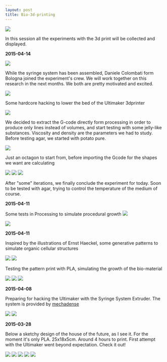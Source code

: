 ```yaml
---
layout: post
title: Bio-3d-printing
---
```

<img src="https://dl.dropboxusercontent.com/u/16334624/106.JPG">

In this session all the experiments with the 3d print will be collected and displayed.

<p><b>2015-04-14</b></p>

<img src="https://dl.dropboxusercontent.com/u/16334624/20150415_updates/2015-04-13-11.29.39.jpg">

While the syringe system has been assembled, Daniele Colombati form Bologna joined the experiment's crew.
We will work together on this research in the next months. We both are pretty motivated and excited.

<img src="https://dl.dropboxusercontent.com/u/16334624/20150415_updates/2015-04-13-12.59.59.jpg">

Some hardcore hacking to lower the bed of the Ultimaker 3dprinter

<img src="https://dl.dropboxusercontent.com/u/16334624/20150415_updates/2015-04-14-11.42.46.jpg">

We decided to extract the G-code directly form processing in order to produce only lines instead of volumes, and start testing with some jelly-like substances. 
Viscosity and density are the parameters we had to study. Before testing agar, we started with potato pure.

<img src="https://dl.dropboxusercontent.com/u/16334624/20150415_updates/2015-04-14-14.56.45.jpg">

Just an octagon to start from, before importing the Gcode for the shapes we want are calculating

<img src="https://dl.dropboxusercontent.com/u/16334624/20150415_updates/2015-04-14-17.12.14.jpg">


<img src="https://dl.dropboxusercontent.com/u/16334624/20150415_updates/2015-04-14-17.52.02.jpg">


<img src="https://dl.dropboxusercontent.com/u/16334624/20150415_updates/2015-04-14-17.53.07.jpg">


After "some" iterations, we finally conclude the experiment for today.
Soon to be tested with agar, trying to control the temperature of the medium of course.


<p><b>2015-04-11</b></p>

Some tests in Processing to simulate procedural growth
<img src="https://dl.dropboxusercontent.com/u/16334624/20150411_ProcessingScreenshots/frame_001740_.jpg">

<img src="https://dl.dropboxusercontent.com/u/16334624/20150411_ProcessingScreenshots/frame_000157-001528_.jpg">

<p><b>2015-04-11</b></p>

Inspired by the illustrations of Ernst Haeckel, some generative patterns to simulate organic cellular structures

<img src="http://www.recherche-online.net/wp-content/uploads/2014/05/Bild3b.jpg">


<img src="https://dl.dropboxusercontent.com/u/16334624/20150412_updates/Capture1.jpg">

Testing the pattern print with PLA, simulating the growth of the bio-material

<img src="https://dl.dropboxusercontent.com/u/16334624/20150412_updates/IMG_3626.JPG">
<img src="https://dl.dropboxusercontent.com/u/16334624/20150412_updates/IMG_3629.JPG">
<img src="https://dl.dropboxusercontent.com/u/16334624/20150412_updates/IMG_3630.JPG">

<p><b>2015-04-08</b></p>

Preparing for hacking the Ultimaker with the Syringe System Extruder.
The system is provided by <a href="http://www.thingiverse.com/thing:21302">mechadense</a> 

<img src="https://dl.dropboxusercontent.com/u/16334624/20150412_updates/IMG_3624.JPG">
<img src="https://dl.dropboxusercontent.com/u/16334624/20150412_updates/IMG_3625.JPG">




<p><b>2015-03-28</b></p>

Below a sketchy design of the house of the future, as I see it.
For the moment it's only PLA. 25x18x5cm. Around 4 hours to print.
First attempt with the Ultimaker went beyond expectation. Check it out!

<img src="https://dl.dropboxusercontent.com/u/16334624/089.JPG">

<img src="https://dl.dropboxusercontent.com/u/16334624/092.JPG">

<img src="https://dl.dropboxusercontent.com/u/16334624/097.JPG">

<img src="https://dl.dropboxusercontent.com/u/16334624/098.JPG">

<img src="https://dl.dropboxusercontent.com/u/16334624/099.JPG">
